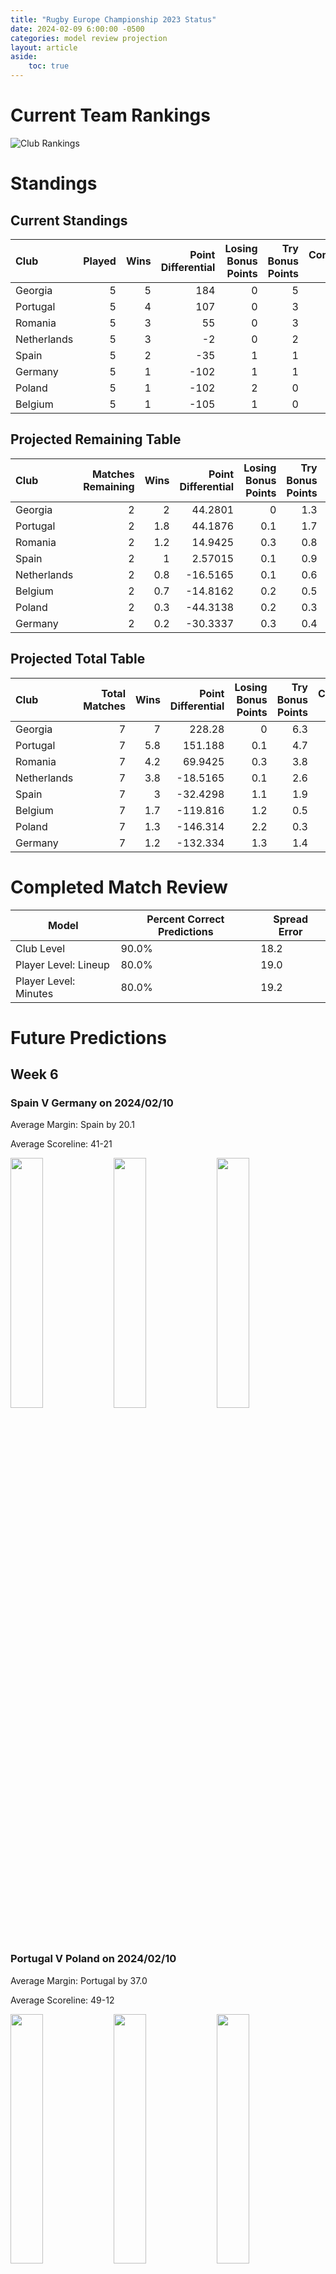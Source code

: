 ```yaml
---  
title: "Rugby Europe Championship 2023 Status"  
date: 2024-02-09 6:00:00 -0500  
categories: model review projection  
layout: article  
aside:  
    toc: true  
---
```

# Current Team Rankings


![Club Rankings](plots/rankings_Rugby-Europe-Championship-2023.png)
# Standings

## Current Standings


| Club        |   Played |   Wins |   Point Differential |   Losing Bonus Points |   Try Bonus Points |   Competition Points |
|:------------|---------:|-------:|---------------------:|----------------------:|-------------------:|---------------------:|
| Georgia     |        5 |      5 |                  184 |                     0 |                  5 |                   25 |
| Portugal    |        5 |      4 |                  107 |                     0 |                  3 |                   19 |
| Romania     |        5 |      3 |                   55 |                     0 |                  3 |                   15 |
| Netherlands |        5 |      3 |                   -2 |                     0 |                  2 |                   14 |
| Spain       |        5 |      2 |                  -35 |                     1 |                  1 |                   10 |
| Germany     |        5 |      1 |                 -102 |                     1 |                  1 |                    6 |
| Poland      |        5 |      1 |                 -102 |                     2 |                  0 |                    6 |
| Belgium     |        5 |      1 |                 -105 |                     1 |                  0 |                    5 |



## Projected Remaining Table


| Club        |   Matches Remaining |   Wins |   Point Differential |   Losing Bonus Points |   Try Bonus Points |   Competition Points |
|:------------|--------------------:|-------:|---------------------:|----------------------:|-------------------:|---------------------:|
| Georgia     |                   2 |    2   |             44.2801  |                   0   |                1.3 |                  9.2 |
| Portugal    |                   2 |    1.8 |             44.1876  |                   0.1 |                1.7 |                  9.2 |
| Romania     |                   2 |    1.2 |             14.9425  |                   0.3 |                0.8 |                  5.7 |
| Spain       |                   2 |    1   |              2.57015 |                   0.1 |                0.9 |                  5   |
| Netherlands |                   2 |    0.8 |            -16.5165  |                   0.1 |                0.6 |                  4.1 |
| Belgium     |                   2 |    0.7 |            -14.8162  |                   0.2 |                0.5 |                  3.7 |
| Poland      |                   2 |    0.3 |            -44.3138  |                   0.2 |                0.3 |                  1.6 |
| Germany     |                   2 |    0.2 |            -30.3337  |                   0.3 |                0.4 |                  1.4 |



## Projected Total Table


| Club        |   Total Matches |   Wins |   Point Differential |   Losing Bonus Points |   Try Bonus Points |   Competition Points |
|:------------|----------------:|-------:|---------------------:|----------------------:|-------------------:|---------------------:|
| Georgia     |               7 |    7   |             228.28   |                   0   |                6.3 |                 34.2 |
| Portugal    |               7 |    5.8 |             151.188  |                   0.1 |                4.7 |                 28.2 |
| Romania     |               7 |    4.2 |              69.9425 |                   0.3 |                3.8 |                 20.7 |
| Netherlands |               7 |    3.8 |             -18.5165 |                   0.1 |                2.6 |                 18.1 |
| Spain       |               7 |    3   |             -32.4298 |                   1.1 |                1.9 |                 15   |
| Belgium     |               7 |    1.7 |            -119.816  |                   1.2 |                0.5 |                  8.7 |
| Poland      |               7 |    1.3 |            -146.314  |                   2.2 |                0.3 |                  7.6 |
| Germany     |               7 |    1.2 |            -132.334  |                   1.3 |                1.4 |                  7.4 |



# Completed Match Review


| Model | Percent Correct Predictions | Spread Error |
| ------ | ------ | ------ |
| Club Level | 90.0% | 18.2 |
| Player Level: Lineup | 80.0% | 19.0 |
| Player Level: Minutes | 80.0% | 19.2 |


# Future Predictions

## Week 6

### Spain V Germany on 2024/02/10


Average Margin: Spain by 20.1

Average Scoreline: 41-21

<p float="left">
<img src="plots/performances_2024-02-10-Spain_V_Germany.png" width="32%" />
<img src="plots/resultbar_2024-02-10-Spain_V_Germany.png" width="32%" />
<img src="plots/spreads_2024-02-10-Spain_V_Germany.png" width="32%" />
</p>

### Portugal V Poland on 2024/02/10


Average Margin: Portugal by 37.0

Average Scoreline: 49-12

<p float="left">
<img src="plots/performances_2024-02-10-Portugal_V_Poland.png" width="32%" />
<img src="plots/resultbar_2024-02-10-Portugal_V_Poland.png" width="32%" />
<img src="plots/spreads_2024-02-10-Portugal_V_Poland.png" width="32%" />
</p>

### Georgia V Netherlands on 2024/02/10


Average Margin: Georgia by 26.8

Average Scoreline: 45-18

<p float="left">
<img src="plots/performances_2024-02-10-Georgia_V_Netherlands.png" width="32%" />
<img src="plots/resultbar_2024-02-10-Georgia_V_Netherlands.png" width="32%" />
<img src="plots/spreads_2024-02-10-Georgia_V_Netherlands.png" width="32%" />
</p>

### Romania V Belgium on 2024/02/10


Average Margin: Romania by 22.2

Average Scoreline: 46-23

<p float="left">
<img src="plots/performances_2024-02-10-Romania_V_Belgium.png" width="32%" />
<img src="plots/resultbar_2024-02-10-Romania_V_Belgium.png" width="32%" />
<img src="plots/spreads_2024-02-10-Romania_V_Belgium.png" width="32%" />
</p>

## Week 7

### Georgia V Spain on 2024/02/17


Average Margin: Georgia by 17.5

Average Scoreline: 38-20

<p float="left">
<img src="plots/performances_2024-02-17-Georgia_V_Spain.png" width="32%" />
<img src="plots/resultbar_2024-02-17-Georgia_V_Spain.png" width="32%" />
<img src="plots/spreads_2024-02-17-Georgia_V_Spain.png" width="32%" />
</p>

### Belgium V Poland on 2024/02/17


Average Margin: Belgium by 7.4

Average Scoreline: 27-20

<p float="left">
<img src="plots/performances_2024-02-17-Belgium_V_Poland.png" width="32%" />
<img src="plots/resultbar_2024-02-17-Belgium_V_Poland.png" width="32%" />
<img src="plots/spreads_2024-02-17-Belgium_V_Poland.png" width="32%" />
</p>

### Romania V Portugal on 2024/02/17


Average Margin: Portugal by 7.2

Average Scoreline: 34-27

<p float="left">
<img src="plots/performances_2024-02-17-Romania_V_Portugal.png" width="32%" />
<img src="plots/resultbar_2024-02-17-Romania_V_Portugal.png" width="32%" />
<img src="plots/spreads_2024-02-17-Romania_V_Portugal.png" width="32%" />
</p>

### Netherlands V Germany on 2024/02/17


Average Margin: Netherlands by 10.2

Average Scoreline: 32-22

<p float="left">
<img src="plots/performances_2024-02-17-Netherlands_V_Germany.png" width="32%" />
<img src="plots/resultbar_2024-02-17-Netherlands_V_Germany.png" width="32%" />
<img src="plots/spreads_2024-02-17-Netherlands_V_Germany.png" width="32%" />
</p>

## Week 8

## Week 9
